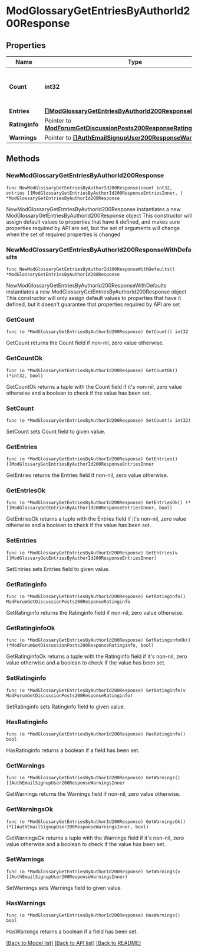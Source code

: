 # ModGlossaryGetEntriesByAuthorId200Response

## Properties

Name | Type | Description | Notes
------------ | ------------- | ------------- | -------------
**Count** | **int32** | The total number of records matching the request. | 
**Entries** | [**[]ModGlossaryGetEntriesByAuthorId200ResponseEntriesInner**](ModGlossaryGetEntriesByAuthorId200ResponseEntriesInner.md) |  | 
**Ratinginfo** | Pointer to [**ModForumGetDiscussionPosts200ResponseRatinginfo**](ModForumGetDiscussionPosts200ResponseRatinginfo.md) |  | [optional] 
**Warnings** | Pointer to [**[]AuthEmailSignupUser200ResponseWarningsInner**](AuthEmailSignupUser200ResponseWarningsInner.md) |  | [optional] 

## Methods

### NewModGlossaryGetEntriesByAuthorId200Response

`func NewModGlossaryGetEntriesByAuthorId200Response(count int32, entries []ModGlossaryGetEntriesByAuthorId200ResponseEntriesInner, ) *ModGlossaryGetEntriesByAuthorId200Response`

NewModGlossaryGetEntriesByAuthorId200Response instantiates a new ModGlossaryGetEntriesByAuthorId200Response object
This constructor will assign default values to properties that have it defined,
and makes sure properties required by API are set, but the set of arguments
will change when the set of required properties is changed

### NewModGlossaryGetEntriesByAuthorId200ResponseWithDefaults

`func NewModGlossaryGetEntriesByAuthorId200ResponseWithDefaults() *ModGlossaryGetEntriesByAuthorId200Response`

NewModGlossaryGetEntriesByAuthorId200ResponseWithDefaults instantiates a new ModGlossaryGetEntriesByAuthorId200Response object
This constructor will only assign default values to properties that have it defined,
but it doesn't guarantee that properties required by API are set

### GetCount

`func (o *ModGlossaryGetEntriesByAuthorId200Response) GetCount() int32`

GetCount returns the Count field if non-nil, zero value otherwise.

### GetCountOk

`func (o *ModGlossaryGetEntriesByAuthorId200Response) GetCountOk() (*int32, bool)`

GetCountOk returns a tuple with the Count field if it's non-nil, zero value otherwise
and a boolean to check if the value has been set.

### SetCount

`func (o *ModGlossaryGetEntriesByAuthorId200Response) SetCount(v int32)`

SetCount sets Count field to given value.


### GetEntries

`func (o *ModGlossaryGetEntriesByAuthorId200Response) GetEntries() []ModGlossaryGetEntriesByAuthorId200ResponseEntriesInner`

GetEntries returns the Entries field if non-nil, zero value otherwise.

### GetEntriesOk

`func (o *ModGlossaryGetEntriesByAuthorId200Response) GetEntriesOk() (*[]ModGlossaryGetEntriesByAuthorId200ResponseEntriesInner, bool)`

GetEntriesOk returns a tuple with the Entries field if it's non-nil, zero value otherwise
and a boolean to check if the value has been set.

### SetEntries

`func (o *ModGlossaryGetEntriesByAuthorId200Response) SetEntries(v []ModGlossaryGetEntriesByAuthorId200ResponseEntriesInner)`

SetEntries sets Entries field to given value.


### GetRatinginfo

`func (o *ModGlossaryGetEntriesByAuthorId200Response) GetRatinginfo() ModForumGetDiscussionPosts200ResponseRatinginfo`

GetRatinginfo returns the Ratinginfo field if non-nil, zero value otherwise.

### GetRatinginfoOk

`func (o *ModGlossaryGetEntriesByAuthorId200Response) GetRatinginfoOk() (*ModForumGetDiscussionPosts200ResponseRatinginfo, bool)`

GetRatinginfoOk returns a tuple with the Ratinginfo field if it's non-nil, zero value otherwise
and a boolean to check if the value has been set.

### SetRatinginfo

`func (o *ModGlossaryGetEntriesByAuthorId200Response) SetRatinginfo(v ModForumGetDiscussionPosts200ResponseRatinginfo)`

SetRatinginfo sets Ratinginfo field to given value.

### HasRatinginfo

`func (o *ModGlossaryGetEntriesByAuthorId200Response) HasRatinginfo() bool`

HasRatinginfo returns a boolean if a field has been set.

### GetWarnings

`func (o *ModGlossaryGetEntriesByAuthorId200Response) GetWarnings() []AuthEmailSignupUser200ResponseWarningsInner`

GetWarnings returns the Warnings field if non-nil, zero value otherwise.

### GetWarningsOk

`func (o *ModGlossaryGetEntriesByAuthorId200Response) GetWarningsOk() (*[]AuthEmailSignupUser200ResponseWarningsInner, bool)`

GetWarningsOk returns a tuple with the Warnings field if it's non-nil, zero value otherwise
and a boolean to check if the value has been set.

### SetWarnings

`func (o *ModGlossaryGetEntriesByAuthorId200Response) SetWarnings(v []AuthEmailSignupUser200ResponseWarningsInner)`

SetWarnings sets Warnings field to given value.

### HasWarnings

`func (o *ModGlossaryGetEntriesByAuthorId200Response) HasWarnings() bool`

HasWarnings returns a boolean if a field has been set.


[[Back to Model list]](../README.md#documentation-for-models) [[Back to API list]](../README.md#documentation-for-api-endpoints) [[Back to README]](../README.md)


